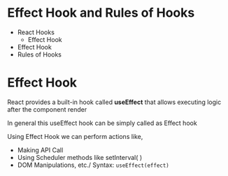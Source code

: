 # Effect Hook and Rules of Hooks

- React Hooks
  - Effect Hook
- Effect Hook
- Rules of Hooks

# Effect Hook
React provides a built-in hook called **useEffect** that allows executing logic after the component render

In general this useEffect hook can be simply called as Effect hook

Using Effect Hook we can perform actions like,

- Making API Call
- Using Scheduler methods like setInterval( )
- DOM Manipulations, etc./
Syntax: `useEffect(effect)`
